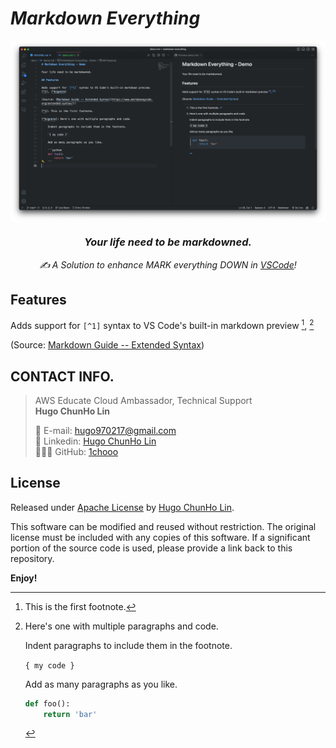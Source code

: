# ***Markdown Everything***

<img align="center" alt="Markdown Everything - Demo" src="./docs/demo.png">

<h3 align="center">
    <b><i>Your life need to be markdowned.</i></b>
</h3>

<p align="center">
    <i>✍️ A Solution to enhance MARK everything DOWN in <a href="https://code.visualstudio.com/">VSCode</a>!</i>
</p>

## Features

Adds support for `[^1]` syntax to VS Code's built-in markdown preview [^1], [^bignote]

(Source: [Markdown Guide -- Extended Syntax](https://www.markdownguide.org/extended-syntax/))

[^1]: This is the first footnote.

[^bignote]: Here's one with multiple paragraphs and code.

    Indent paragraphs to include them in the footnote.

    `{ my code }`

    Add as many paragraphs as you like.

    ```python
    def foo():
        return 'bar'
    ```


## CONTACT INFO.

> AWS Educate Cloud Ambassador, Technical Support </br>
> **Hugo ChunHo Lin**
> 
> <aside>
>   📩 E-mail: <a href="mailto:hugo970217@gmail.com">hugo970217@gmail.com</a>
> <br>
>   🧳 Linkedin: <a href="https://www.linkedin.com/in/1chooo/">Hugo ChunHo Lin</a>
> <br>
>   👨🏻‍💻 GitHub: <a href="https://github.com/1chooo">1chooo</a>
>    
> </aside>

## License
Released under [Apache License](./LICENSE) by [Hugo ChunHo Lin](https://github.com/1chooo).

This software can be modified and reused without restriction.
The original license must be included with any copies of this software.
If a significant portion of the source code is used, please provide a link back to this repository.


**Enjoy!** 
